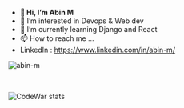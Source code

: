 - **👋 Hi, I’m Abin M**
- 👀 I’m interested in Devops & Web dev
- 🌱 I’m currently learning Django and React
- 📫 How to reach me ...
- LinkedIn : https://www.linkedin.com/in/abin-m/



<p>&nbsp;<img align="left" src="https://github-readme-stats.vercel.app/api?username=abin-m&show_icons=true&locale=en" alt="abin-m" /></p>
<br>



<p>&nbsp;<img align="left" src="https://www.codewars.com/users/AbinAnilkumar/badges/large" alt="CodeWar stats" /></p>


<!---
abin-m/abin-m is a ✨ special ✨ repository because its `README.md` (this file) appears on your GitHub profile.
You can click the Preview link to take a look at your changes.
--->
